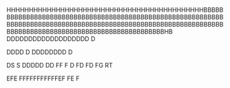HHHHHHHHHHHHHHHHHHHHHHHHHHHHHHHHHHHHHHHHHHHHBBBBBBBBBBBBBBBBBBBBBBBBBBBBBBBBBBBBBBBBBBBBBBBBBBBBBBBBBBBBBBBBBBBBBBBBBBBBBBBBBBBBBBBBBBBBBBBBBBBBBBBBBBBBBBBBBBBBBBBBBBBBBBBBBBBBBBBBBBBBBBBBBBBBBBBBBBBHB
DDDDDDDDDDDDDDDDDDD
D

DDDD
D
DDDDDDDD
D






DS
S
DDDDD
DD
FF
F
D
FD
FD
FG
RT



EFE
FFFFFFFFFFFEF
FE
F